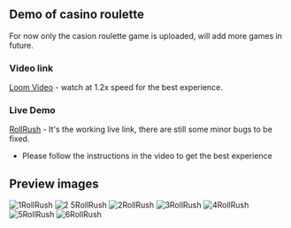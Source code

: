 ## Demo of casino roulette
For now only the casion roulette game is uploaded, will add more games in future. 
### Video link 
[Loom Video](https://www.loom.com/share/5381d1e7921f4c008ad90e07e1eef51c?sid=c2fa21a8-1e03-4644-8edb-52630c891b3c) - watch at 1.2x speed for the best experience.
### Live Demo
[RollRush](https://roulette-ui.netlify.app/) - It's the working live link, there are still some minor bugs to be fixed.
- Please follow the instructions in the video to get the best experience 

## Preview images
![1RollRush](https://github.com/rollrush/gaming-ui-capsule/assets/111894942/08a8dbc9-abbc-4b0b-bec3-3fa6bf6ce74e)
![2 5RollRush](https://github.com/rollrush/gaming-ui-capsule/assets/111894942/f8c0bb84-0254-47b6-b1de-a38a82d7fe16)
![2RollRush](https://github.com/rollrush/gaming-ui-capsule/assets/111894942/3cdbbac1-9c3f-483d-8adf-090db3c8521a)
![3RollRush](https://github.com/rollrush/gaming-ui-capsule/assets/111894942/529b994a-167b-4e25-96a2-9595c1054ec2)
![4RollRush](https://github.com/rollrush/gaming-ui-capsule/assets/111894942/033af76e-0233-4618-b6e3-e22e61a037ac)
![5RollRush](https://github.com/rollrush/gaming-ui-capsule/assets/111894942/4aa15d3f-d6d2-40e1-8cc3-a2646fb98d30)
![6RollRush](https://github.com/rollrush/gaming-ui-capsule/assets/111894942/d256febc-aeb9-447c-b7f2-a0bacd31f409)
